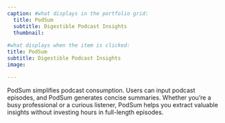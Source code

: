 ```yaml
---
caption: #what displays in the portfolio grid:
  title: PodSum
  subtitle: Digestible Podcast Insights
  thumbnail: 
  
#what displays when the item is clicked:
title: PodSum
subtitle: Digestible Podcast Insights
image: 

---
```


PodSum simplifies podcast consumption. Users can input podcast episodes, and PodSum generates concise summaries. Whether you’re a busy professional or a curious listener, PodSum helps you extract valuable insights without investing hours in full-length episodes.
